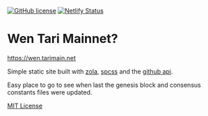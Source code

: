 [![GitHub license](https://img.shields.io/github/license/delta1/wen.tarimain.net)](https://github.com/delta1/wen.tarimain.net/blob/main/LICENSE)
[![Netlify Status](https://api.netlify.com/api/v1/badges/97edcdf6-3cec-43c9-a9ad-e8bcea0f58c2/deploy-status)](https://wen.tarimain.net)

# Wen Tari Mainnet?

https://wen.tarimain.net

Simple static site built with [zola], [spcss] and the [github api].

Easy place to go to see when last the genesis block and consensus constants files were updated.

[MIT License](./LICENSE)

[zola]: https://getzola.org
[spcss]: https://github.com/susam/spcss
[github api]: https://docs.github.com/en/rest
